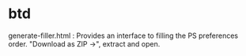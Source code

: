 btd
===
generate-filler.html : Provides an interface to filling the PS preferences order. "Download as ZIP ->", extract and open.
